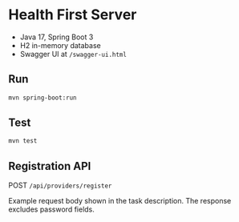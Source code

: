 # Health First Server

- Java 17, Spring Boot 3
- H2 in-memory database
- Swagger UI at `/swagger-ui.html`

## Run

```bash
mvn spring-boot:run
```

## Test

```bash
mvn test
```

## Registration API

POST `/api/providers/register`

Example request body shown in the task description. The response excludes password fields. 